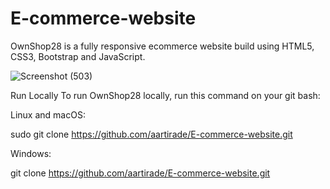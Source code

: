 # E-commerce-website
OwnShop28 is a fully responsive ecommerce website build using HTML5, CSS3, Bootstrap and JavaScript.

![Screenshot (503)](https://user-images.githubusercontent.com/66359747/182465784-b2a9360d-49c1-45a1-8787-e1328c5aa712.png)


Run Locally
To run OwnShop28 locally, run this command on your git bash:

Linux and macOS:

sudo git clone https://github.com/aartirade/E-commerce-website.git

Windows:

git clone https://github.com/aartirade/E-commerce-website.git
